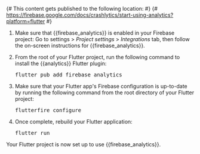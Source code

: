 {# This content gets published to the following location:                              #}
{#   https://firebase.google.com/docs/crashlytics/start-using-analytics?platform=flutter #}

1.  Make sure that {{firebase_analytics}} is enabled in your Firebase project:
    Go to <nobr><span class="material-icons">settings</span> > _Project settings_</nobr> > _Integrations_ tab,
    then follow the on-screen instructions for {{firebase_analytics}}.

1.  From the root of your Flutter project, run the following command to install
    the {{analytics}} Flutter plugin:

    <pre class="devsite-terminal devsite-click-to-copy"
         data-terminal-prefix="your-flutter-proj$ ">flutter pub add firebase_analytics
    </pre>

1.  Make sure that your Flutter app's Firebase configuration is up-to-date by
    running the following command from the root directory of your Flutter
    project:

    <pre class="devsite-terminal devsite-click-to-copy"
         data-terminal-prefix="your-flutter-proj$ ">flutterfire configure
    </pre>

1.  Once complete, rebuild your Flutter application:

    <pre class="devsite-terminal devsite-click-to-copy"
         data-terminal-prefix="your-flutter-proj$ ">flutter run
    </pre>

Your Flutter project is now set up to use {{firebase_analytics}}.
